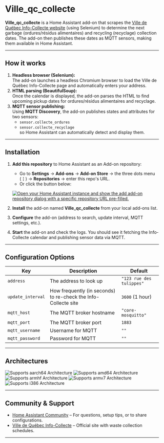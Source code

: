 # Ville_qc_collecte

**Ville_qc_collecte** is a Home Assistant add-on that scrapes the [Ville de Québec Info-Collecte website](https://www.ville.quebec.qc.ca/services/info-collecte/) (using Selenium) to determine the next garbage (ordures/résidus alimentaires) and recycling (recyclage) collection dates. The add-on then publishes these dates as MQTT sensors, making them available in Home Assistant.

---

## How it works

1. **Headless browser (Selenium):**  
   The add-on launches a headless Chromium browser to load the Ville de Québec Info-Collecte page and automatically enters your address.
2. **HTML parsing (BeautifulSoup):**  
   Once the calendar is displayed, the add-on parses the HTML to find upcoming pickup dates for ordures/résidus alimentaires and recyclage.
3. **MQTT sensor publishing:**  
   Using **MQTT Discovery**, the add-on publishes states and attributes for two sensors: 
   - `sensor.collecte_ordures`  
   - `sensor.collecte_recyclage`  
   so Home Assistant can automatically detect and display them.

---

## Installation

1. **Add this repository** to Home Assistant as an Add-on repository:  
   - Go to **Settings** → **Add-ons** → **Add-on Store** → the three dots menu (**⋮**) → **Repositories** → enter this repo's URL.  
   - Or click the button below:

   [![Open your Home Assistant instance and show the add add-on repository dialog with a specific repository URL pre-filled.](https://my.home-assistant.io/badges/supervisor_add_addon_repository.svg)](https://my.home-assistant.io/redirect/supervisor_add_addon_repository/?repository_url=https%3A%2F%2Fgithub.com%2Fhome-assistant%2Faddons-example)
2. **Install** the add-on named **Ville_qc_collecte** from your local add-ons list.
3. **Configure** the add-on (address to search, update interval, MQTT settings, etc.).
4. **Start** the add-on and check the logs. You should see it fetching the Info-Collecte calendar and publishing sensor data via MQTT.

---

## Configuration Options

| Key              | Description                                                    | Default                    |
|------------------|----------------------------------------------------------------|----------------------------|
| `address`        | The address to look up                                        | `"123 rue des tulippes"` |
| `update_interval`| How frequently (in seconds) to re-check the Info-Collecte site | `3600` (1 hour)            |
| `mqtt_host`      | The MQTT broker hostname                                      | `"core-mosquitto"`         |
| `mqtt_port`      | The MQTT broker port                                          | `1883`                     |
| `mqtt_username`  | Username for MQTT                                             | `""`                       |
| `mqtt_password`  | Password for MQTT                                             | `""`                       |

---

## Architectures

![Supports aarch64 Architecture][aarch64-shield]
![Supports amd64 Architecture][amd64-shield]
![Supports armhf Architecture][armhf-shield]
![Supports armv7 Architecture][armv7-shield]
![Supports i386 Architecture][i386-shield]

---

## Community & Support

- [Home Assistant Community](https://community.home-assistant.io/) – For questions, setup tips, or to share configurations.
- [Ville de Québec Info-Collecte](https://www.ville.quebec.qc.ca/services/info-collecte/) – Official site with waste collection schedules.

---

<!--
Notes for developers or advanced instructions can remain hidden here as comments if desired.
-->

[aarch64-shield]: https://img.shields.io/badge/aarch64-yes-green.svg
[amd64-shield]: https://img.shields.io/badge/amd64-yes-green.svg
[armhf-shield]: https://img.shields.io/badge/armhf-yes-green.svg
[armv7-shield]: https://img.shields.io/badge/armv7-yes-green.svg
[i386-shield]: https://img.shields.io/badge/i386-yes-green.svg
